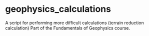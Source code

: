 # geophysics_calculations
A script for performing more difficult calculations (terrain reduction calculation)
Part of the Fundamentals of Geophysics course.

